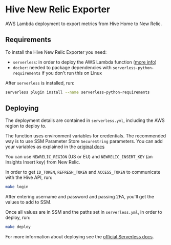 # Hive New Relic Exporter
AWS Lambda deployment to export metrics from Hive Home to New Relic.

## Requirements
To install the Hive New Relic Exporter you need:

* `serverless`: in order to deploy the AWS Lambda function ([more info](https://www.serverless.com/framework/docs/getting-started))
* `docker`: needed to package dependencies with `serverless-python-requirements` if you don't run this on Linux

After `serverless` is installed, run:

```bash
serverless plugin install --name serverless-python-requirements
```

## Deploying
The deployment details are contained in `serverless.yml`, including the AWS region to deploy to.

The function uses environment variables for credentials. The recommended way is to use SSM Parameter Store
  `SecureString` parameters. You can add your variables as explained in the [original docs](https://www.serverless.com/framework/docs/providers/aws/guide/variables#reference-variables-using-the-ssm-parameter-store)

You can use `NEWRELIC_REGION` (US or EU) and `NEWRELIC_INSERT_KEY` (an Insights Insert key) from New Relic.

In order to get `ID_TOKEN`, `REFRESH_TOKEN` and `ACCESS_TOKEN` to communicate with the Hive API, run:

```bash
make login
```

After entering username and password and passing 2FA, you'll get the values to add to SSM.

Once all values are in SSM and the paths set in `serverless.yml`, in order to deploy, run:

```bash
make deploy
```

For more information about deploying see the [official Serverless docs](https://www.serverless.com/framework/docs/providers/aws/guide/deploying).

